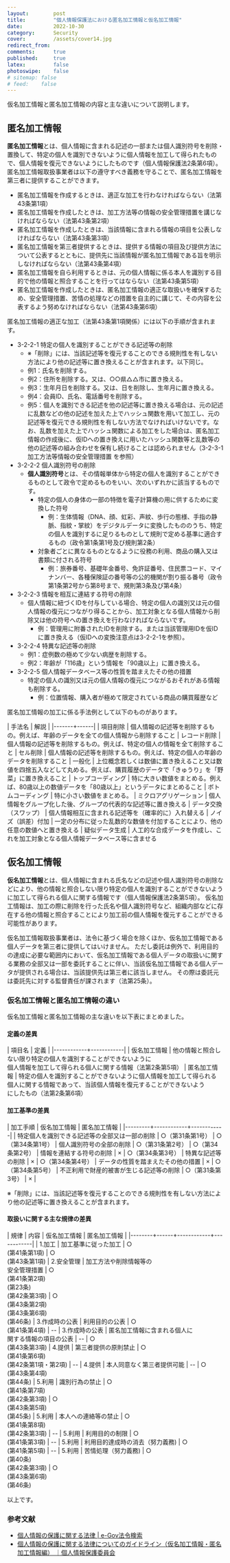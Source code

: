 ```yaml
---
layout:        post
title:         "個人情報保護法における匿名加工情報と仮名加工情報"
date:          2022-10-30
category:      Security
cover:         /assets/cover14.jpg
redirect_from:
comments:      true
published:     true
latex:         false
photoswipe:    false
# sitemap: false
# feed:    false
---
```


仮名加工情報と匿名加工情報の内容と主な違いについて説明します。

## 匿名加工情報

**匿名加工情報**とは、個人情報に含まれる記述の一部または個人識別符号を削除・置換して、特定の個人を識別できないように個人情報を加工して得られたもので、個人情報を復元できないようにしたものです（個人情報保護法2条第6項）。
匿名加工情報取扱事業者は以下の遵守すべき義務を守ることで、匿名加工情報を第三者に提供することができます。
- 匿名加工情報を作成するときは、適正な加工を行わなければならない（法第43条第1項）
- 匿名加工情報を作成したときは、加工方法等の情報の安全管理措置を講じなければならない（法第43条第2項）
- 匿名加工情報を作成したときは、当該情報に含まれる情報の項目を公表しなければならない（法第43条第3項）
- 匿名加工情報を第三者提供するときは、提供する情報の項目及び提供方法について公表するとともに、提供先に当該情報が匿名加工情報である旨を明示しなければならない（法第43条第4項）
- 匿名加工情報を自ら利用するときは、元の個人情報に係る本人を識別する目的で他の情報と照合することを行ってはならない（法第43条第5項）
- 匿名加工情報を作成したときは、匿名加工情報の適正な取扱いを確保するため、安全管理措置、苦情の処理などの措置を自主的に講じて、その内容を公表するよう努めなければならない（法第43条第6項）

匿名加工情報の適正な加工（法第43条第1項関係）には以下の手順が含まれます。
- 3-2-2-1 特定の個人を識別することができる記述等の削除
  - ※「削除」には、当該記述等を復元することのできる規則性を有しない方法により他の記述等に置き換えることが含まれます。以下同じ。
  - 例1：氏名を削除する。
  - 例2：住所を削除する。又は、○○県△△市に置き換える。
  - 例3：生年月日を削除する。又は、日を削除し、生年月に置き換える。
  - 例4：会員ID、氏名、電話番号を削除する。
  - 例5：個人を識別できる記述を他の記述等に置き換える場合は、元の記述に乱数などの他の記述を加えた上でハッシュ関数を用いて加工し、元の記述等を復元できる規則性を有しない方法でなければいけないです。なお、乱数を加えた上でハッシュ関数による加工をした場合は、匿名加工情報の作成後に、仮IDへの置き換えに用いたハッシュ関数等と乱数等の他の記述等の組み合わせを保有し続けることは認められません（3-2-3-1 加工方法等情報の安全管理措置 を参照）
- 3-2-2-2 個人識別符号の削除
  - **個人識別符号**とは、その情報単体から特定の個人を識別することができるものとして政令で定めるものをいい、次のいずれかに該当するものです。
    - 特定の個人の身体の一部の特徴を電子計算機の用に供するために変換した符号
      - 例：生体情報（DNA、顔、虹彩、声紋、歩行の態様、手指の静脈、指紋・掌紋）をデジタルデータに変換したもののうち、特定の個人を識別するに足りるものとして規則で定める基準に適合するもの（政令第1条第1号及び規則第2条）
    - 対象者ごとに異なるものとなるように役務の利用、商品の購入又は書類に付される符号
      - 例：旅券番号、基礎年金番号、免許証番号、住民票コード、マイナンバー、各種保険証の番号等の公的機関が割り振る番号（政令第1条第2号から第8号まで、規則第3条及び第4条）
- 3-2-2-3 情報を相互に連結する符号の削除
  - 個人情報に紐づくIDを付与している場合、特定の個人の識別又は元の個人情報の復元につながり得ることから、加工対象となる個人情報から削除又は他の符号への置き換えを行わなければならないです。
    - 例：管理用に附番されたIDを削除する。または当該管理用IDを仮IDに置き換える（仮IDへの変換注意点は3-2-2-1を参照）。
- 3-2-2-4 特異な記述等の削除
    - 例1：症例数の極めて少ない病歴を削除する。
    - 例2：年齢が「116歳」という情報を「90歳以上」に置き換える。
- 3-2-2-5 個人情報データベース等の性質を踏まえたその他の措置
  - 特定の個人の識別又は元の個人情報の復元につながるおそれがある情報も削除する。
    - 例：位置情報、購入者が極めて限定されている商品の購買履歴など

匿名加工情報の加工に係る手法例として以下のものがあります。

| 手法名 | 解説 |
|-------+------|
| 項目削除 | 個人情報の記述等を削除するもの。例えば、年齢のデータを全ての個人情報から削除すること
| レコード削除 | 個人情報の記述等を削除するもの。例えば、特定の個人の情報を全て削除すること
| セル削除 | 個人情報の記述等を削除するもの。例えば、特定の個人の年齢のデータを削除すること
| 一般化 | 上位概念若しくは数値に置き換えること又は数値を四捨五入などして丸める。例えば、購買履歴のデータで「きゅうり」を「野菜」に置き換えること
| トップコーディング | 特に大きい数値をまとめる。例えば、80歳以上の数値データを「80歳以上」というデータにまとめること
| ボトムコーディング | 特に小さい数値をまとめる。
| ミクロアグリゲーション | 個人情報をグループ化した後、グループの代表的な記述等に置き換える
| データ交換（スワップ） | 個人情報相互に含まれる記述等を（確率的に）入れ替える
| ノイズ（誤差）付加 | 一定の分布に従った乱数的な数値を付加することにより、他の任意の数値へと置き換える
| 疑似データ生成 | 人工的な合成データを作成し、これを加工対象となる個人情報データベース等に含ませる


## 仮名加工情報

**仮名加工情報**とは、個人情報に含まれる氏名などの記述や個人識別符号の削除などにより、他の情報と照合しない限り特定の個人を識別することができないように加工して得られる個人に関する情報です（個人情報保護法2条第5項）。
仮名加工情報は、加工の際に削除を行った氏名や個人識別符号など、組織内部などに存在する他の情報と照合することにより加工前の個人情報を復元することができる可能性があります。

仮名加工情報取扱事業者は、法令に基づく場合を除くほか、仮名加工情報である個人データを第三者に提供してはいけません。
ただし委託は例外で、利用目的の達成に必要な範囲内において、仮名加工情報である個人データの取扱いに関する業務の全部又は一部を委託することに伴い、当該仮名加工情報である個人データが提供される場合は、当該提供先は第三者に該当しません。
その際は委託元は委託先に対する監督責任が課されます（法第25条）。


### 仮名加工情報と匿名加工情報の違い

仮名加工情報と匿名加工情報の主な違いを以下表にまとめました。

#### 定義の差異

| 項目名 | 定義 |
|------------+------------|
| 仮名加工情報 | 他の情報と照合しない限り特定の個人を識別することができないように<br>個人情報を加工して得られる個人に関する情報（法第2条第5項） 
| 匿名加工情報 | 特定の個人を識別することができないように個人情報を加工して得られる<br>個人に関する情報であって、当該個人情報を復元することができないよう<br>にしたもの（法第2条第6項）

#### 加工基準の差異

| 加工手順 | 仮名加工情報 | 匿名加工情報 |
|---------+------------+------------|
| 特定個人を識別できる記述等の全部又は一部の削除 | ○（第31条第1号） | ○（第34条第1号）
| 個人識別符号の全部の削除 | ○（第31条第2号） | ○（第34条第2号）
| 情報を連結する符号の削除 | × | ○（第34条第3号）
| 特異な記述等の削除 | × | ○（第34条第4号）
| データの性質を踏まえたその他の措置 | × | ○（第34条第5号）
| 不正利用で財産的被害が生じる記述等の削除 | ○（第31条第3号） | × |

※「削除」には、当該記述等を復元することのできる規則性を有しない方法により他の記述等に置き換えることが含まれます。

#### 取扱いに関する主な規律の差異

| 規律   | 内容 | 仮名加工情報 | 匿名加工情報 |
|--------+------+------------+------------|
| 1.加工    | 加工基準に従った加工 | ○<br>(第41条第1項) | ○<br>(第43条第1項)
| 2.安全管理 | 加工方法や削除情報等の<br>安全管理措置 | ○<br>(第41条第2項)<br> (第23条)<br>(第42条第3項) | ○<br>(第43条第2項)<br>(第43条第6項)<br>(第46条)
| 3.作成時の公表 | 利用目的の公表 | ○<br>(第41条第4項) | --
| 3.作成時の公表 | 匿名加工情報に含まれる個人に<br>関する情報の項目の公表 | -- | ○<br>(第43条第3項)
| 4.提供 | 第三者提供の原則禁止 | ○<br>(第41条第6項)<br>(第42条第1項・第2項) | --
| 4.提供 | 本人同意なく第三者提供可能 | -- | ○<br>(第43条第4項)<br>(第44条)
| 5.利用 | 識別行為の禁止 | ○<br>(第41条第7項)<br>(第42条第3項) | ○<br>(第43条第5項)<br>(第45条)
| 5.利用 | 本人への連絡等の禁止 | ○<br>(第41条第8項)<br>(第42条第3項) | --
| 5.利用 | 利用目的の制限 | ○<br>(第41条第3項) | --
| 5.利用 | 利用目的達成時の消去（努力義務) | ○<br>(第41条第5項) | --
| 5.利用 | 苦情処理（努力義務) | ○<br>(第40条)<br>(第42条第3項) | ○<br>(第43条第6項)<br>(第46条)

以上です。

### 参考文献
- [個人情報の保護に関する法律 \| e-Gov法令検索](https://elaws.e-gov.go.jp/document?lawid=415AC0000000057)
- [個人情報の保護に関する法律についてのガイドライン（仮名加工情報・匿名加工情報編） ｜個人情報保護委員会](https://www.ppc.go.jp/personalinfo/legal/guidelines_anonymous/)
